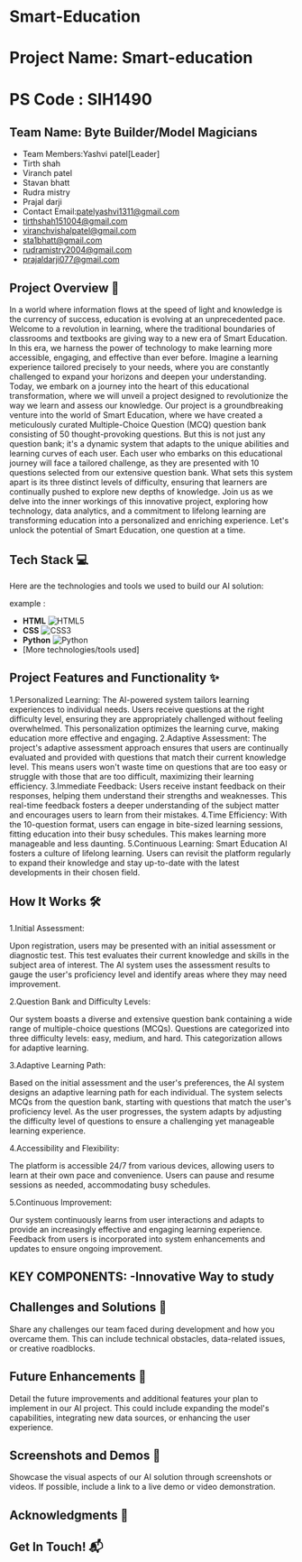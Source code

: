 # Smart-Education
# Project Name: Smart-education
# PS Code :  SIH1490

## Team Name: Byte Builder/Model Magicians
- Team Members:Yashvi patel[Leader]
- Tirth shah
- Viranch patel
- Stavan bhatt
- Rudra mistry
- Prajal darji
- Contact Email:patelyashvi1311@gmail.com
- tirthshah151004@gmail.com
- viranchvishalpatel@gmail.com
- sta1bhatt@gmail.com
- rudramistry2004@gmail.com
- prajaldarji077@gmail.com


## Project Overview 🚀

In a world where information flows at the speed of light and knowledge is the currency of success, education is evolving at an unprecedented pace. 
Welcome to a revolution in learning, where the traditional boundaries of classrooms and textbooks are giving way to a new era of Smart Education. 
In this era, we harness the power of technology to make learning more accessible, engaging, and effective than ever before.
Imagine a learning experience tailored precisely to your needs, where you are constantly challenged to expand your horizons and deepen your understanding. 
Today, we embark on a journey into the heart of this educational transformation, where we will unveil a project designed to revolutionize the way we learn and assess our knowledge.
Our project is a groundbreaking venture into the world of Smart Education, where we have created a meticulously curated Multiple-Choice Question (MCQ) question bank consisting of 50 thought-provoking questions. But this is not just any question bank; it's a dynamic system that adapts to the unique abilities and learning curves of each user.
Each user who embarks on this educational journey will face a tailored challenge, as they are presented with 10 questions selected from our extensive question bank.
What sets this system apart is its three distinct levels of difficulty, ensuring that learners are continually pushed to explore new depths of knowledge.
Join us as we delve into the inner workings of this innovative project, exploring how technology, data analytics, and a commitment to lifelong learning are transforming education into a personalized and enriching experience. 
Let's unlock the potential of Smart Education, one question at a time.

## Tech Stack 💻

Here are the technologies and tools we used to build our AI solution:

example :

* **HTML** <img src="https://img.shields.io/badge/HTML5-E34F2C?style=for-the-badge&logo=html5" alt="HTML5">
* **CSS** <img src="https://img.shields.io/badge/CSS3-1572B6?style=for-the-badge&logo=css3" alt="CSS3">
* **Python** <img src="https://img.shields.io/badge/Python-3776AB?style=for-the-badge&logo=python" alt="Python">
* [More technologies/tools used]

## Project Features and Functionality ✨
1.Personalized Learning: The AI-powered system tailors learning experiences to individual needs. Users receive questions at the right difficulty level, ensuring they are appropriately challenged without feeling overwhelmed. This personalization optimizes the learning curve, making education more effective and engaging.
2.Adaptive Assessment: The project's adaptive assessment approach ensures that users are continually evaluated and provided with questions that match their current knowledge level. This means users won't waste time on questions that are too easy or struggle with those that are too difficult, maximizing their learning efficiency.
3.Immediate Feedback: Users receive instant feedback on their responses, helping them understand their strengths and weaknesses. This real-time feedback fosters a deeper understanding of the subject matter and encourages users to learn from their mistakes.
4.Time Efficiency: With the 10-question format, users can engage in bite-sized learning sessions, fitting education into their busy schedules. This makes learning more manageable and less daunting.
5.Continuous Learning: Smart Education AI fosters a culture of lifelong learning. Users can revisit the platform regularly to expand their knowledge and stay up-to-date with the latest developments in their chosen field.

## How It Works 🛠️
1.Initial Assessment:

Upon registration, users may be presented with an initial assessment or diagnostic test. This test evaluates their current knowledge and skills in the subject area of interest.
The AI system uses the assessment results to gauge the user's proficiency level and identify areas where they may need improvement.

2.Question Bank and Difficulty Levels:

Our system boasts a diverse and extensive question bank containing a wide range of multiple-choice questions (MCQs).
Questions are categorized into three difficulty levels: easy, medium, and hard. This categorization allows for adaptive learning.

3.Adaptive Learning Path:

Based on the initial assessment and the user's preferences, the AI system designs an adaptive learning path for each individual.
The system selects MCQs from the question bank, starting with questions that match the user's proficiency level.
As the user progresses, the system adapts by adjusting the difficulty level of questions to ensure a challenging yet manageable learning experience.

4.Accessibility and Flexibility:

The platform is accessible 24/7 from various devices, allowing users to learn at their own pace and convenience.
Users can pause and resume sessions as needed, accommodating busy schedules.

5.Continuous Improvement:

Our system continuously learns from user interactions and adapts to provide an increasingly effective and engaging learning experience.
Feedback from users is incorporated into system enhancements and updates to ensure ongoing improvement.

KEY COMPONENTS:
-Innovative Way to study
-

## Challenges and Solutions 🧠
Share any challenges our team faced during development and how you overcame them. This can include technical obstacles, data-related issues, or creative roadblocks.

## Future Enhancements 🚧
Detail the future improvements and additional features your plan to implement in our AI project. This could include expanding the model's capabilities, integrating new data sources, or enhancing the user experience.

## Screenshots and Demos 📸
Showcase the visual aspects of our AI solution through screenshots or videos. If possible, include a link to a live demo or video demonstration.

## Acknowledgments 🙌


## Get In Touch! 📬
